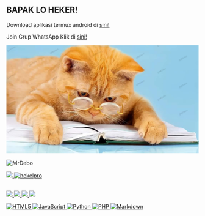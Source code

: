 ## BAPAK LO HEKER! 

Download aplikasi termux android di [sini!](https://f-droid.org/repo/com.termux_118.apk)

Join Grup WhatsApp Klik di [sini!](https://chat.whatsapp.com/I4vV9EY61VEDbVGrJvPcsa)
</p>
<img src="https://github.com/MrDebo/xyz/blob/main/MrDebo.jpg" />
</p>

<a align="center"> <img src="https://komarev.com/ghpvc/?username=MrDebo&label=Profile%20views&color=blue&style=flat" alt="MrDebo"/></p>

</p>
<a href="https://github.com/MrDebo"><img src="https://img.shields.io/badge/Github-black?logo=Github&logoColor=black&labelColor=white">
<a href="https://github.com/hekelpro"><img title="hekelpro" src="https://img.shields.io/github/followers/hekelpro?label=follow&style=social"></a>
</p><br>
<a href="https://m.facebook.com/Mr.Debo.02"><img src="https://img.shields.io/badge/Telegram-blue?logo=Telegram&logoColor=White&labelColor=white">
<a href="https://www.facebook.com/Mr.Debo.02"><img src="https://img.shields.io/badge/Facebook-blue?logo=Facebook&logoColor=blue&labelColor=white">
<a href="https://instagram.com/andikarmdni69?igshid=YmMyMTA2M2Y="><img src="https://img.shields.io/badge/Instagram-red?logo=Instagram&logoColor=purple&labelColor=white">
<a href="https://wa.me/6287718516224?text=Asalamualaikum+Bang+Debo"><img src="https://img.shields.io/badge/Whatsapp-CHAT-green?logo=Whatsapp&logoColor=Brightgreen&labelColor=white">
</p>

![HTML5](https://img.shields.io/badge/html5-%23E34F26.svg?style=flat&logo=html5&logoColor=white) ![JavaScript](https://img.shields.io/badge/javascript-%23323330.svg?style=flat&logo=javascript&logoColor=%23F7DF1E) ![Python](https://img.shields.io/badge/python-3670A0?style=flat&logo=python&logoColor=ffdd54) ![PHP](https://img.shields.io/badge/php-%23777BB4.svg?style=flat&logo=php&logoColor=white) ![Markdown](https://img.shields.io/badge/markdown-%23000000.svg?style=flat&logo=markdown&logoColor=white)

  

  
